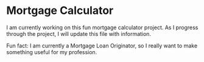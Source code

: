 # Mortgage Calculator

I am currently working on this fun mortgage calculator project. As I progress through the project,
I will update this file with information. 

Fun fact: I am currently a Mortgage Loan Originator, so I really want to make something useful
for my profession. 
